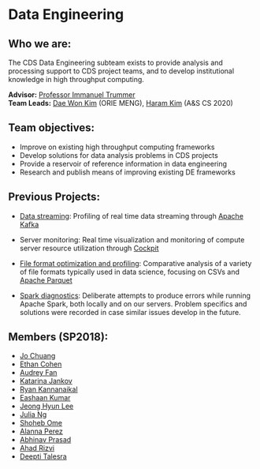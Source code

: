 # Data Engineering

## Who we are:
The CDS Data Engineering subteam exists to provide analysis and processing support to CDS project teams, and to develop institutional knowledge in high throughput computing. 

**Advisor:** [Professor Immanuel Trummer](http://www.itrummer.org/)  
**Team Leads:** [Dae Won Kim](https://github.com/dwkwvss) (ORIE MENG), [Haram Kim](https://github.com/haramkim-1) (A&S CS 2020) 

## Team objectives:
* Improve on existing high throughput computing frameworks
* Develop solutions for data analysis problems in CDS projects
* Provide a reservoir of reference information in data engineering
* Research and publish means of improving existing DE frameworks

## Previous Projects:
* [Data streaming](https://github.com/CornellDataScience/DataEngineering/tree/master/archive/kafka_streaming): Profiling of real time data streaming through [Apache Kafka](https://kafka.apache.org)

* Server monitoring: Real time visualization and monitoring of compute server resource utilization through [Cockpit](http://cockpit-project.org/)

* [File format optimization and profiling](https://github.com/CornellDataScience/DataEngineering/tree/master/archive/file_formats): Comparative analysis of a variety of file formats typically used in data science, focusing on CSVs and [Apache Parquet](https://parquet.apache.org)

* [Spark diagnostics](https://github.com/CornellDataScience/DataEngineering/tree/master/archive/diagnostics): Deliberate attempts to produce errors while running Apache Spark, both locally and on our servers. Problem specifics and solutions were recorded in case similar issues develop in the future.

## Members (SP2018):
* [Jo Chuang](https://github.com/josephch405)
* [Ethan Cohen](https://github.com/ethanblake97)
* [Audrey Fan](https://github.com/flsaudrey)
* [Katarina Jankov](https://github.com/kjankov)
* [Ryan Kannanaikal](https://github.com/rk635)
* [Eashaan Kumar](https://github.com/eashaank)
* [Jeong Hyun Lee](https://github.com/jeonghlee12)
* [Julia Ng](https://github.com/ngjulia)
* [Shoheb Ome](https://github.com/shohtime)
* [Alanna Perez](https://github.com/aep82)
* [Abhinav Prasad](https://github.com/abhinavp99)
* [Ahad Rizvi](https://github.com/t40tds)
* [Deepti Talesra](https://github.com/deeptitalesra)
